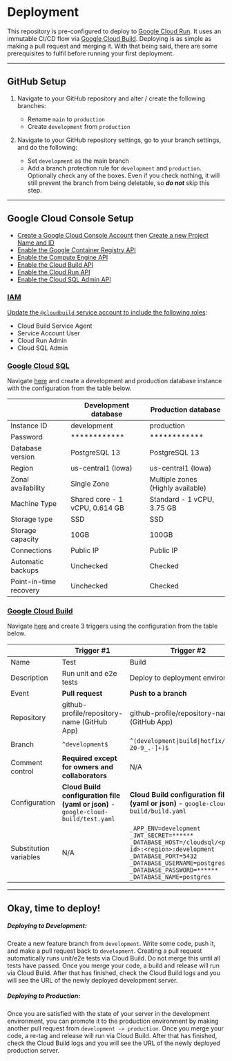 # Deployment

This repository is pre-configured to deploy to [Google Cloud Run](https://cloud.google.com/run). It uses an immutable 
CI/CD flow via [Google Cloud Build](https://cloud.google.com/cloud-build). Deploying is as simple as making
a pull request and merging it. With that being said, there are some prerequisites to fulfil before running your first
deployment.

---

## GitHub Setup

1. Navigate to your GitHub repository and alter / create the following branches:
   - Rename `main` to `production`
   - Create `development` from `production`


2. Navigate to your GitHub repository settings, go to your branch settings, and do the following:
    - Set `development` as the main branch
    - Add a branch protection rule for `development` and `production`. Optionally check any of the boxes. Even if you 
      check nothing, it will still prevent the branch from being deletable, so **_do not_** skip this step.

---

## Google Cloud Console Setup

- [Create a Google Cloud Console Account](https://console.cloud.google.com) then [Create a new Project Name and ID](https://console.cloud.google.com/projectcreate)
- [Enable the Google Container Registry API](https://console.cloud.google.com/apis/library/containerregistry.googleapis.com)
- [Enable the Compute Engine API](https://console.cloud.google.com/apis/library/compute.googleapis.com)
- [Enable the Cloud Build API](https://console.cloud.google.com/apis/library/cloudbuild.googleapis.com)
- [Enable the Cloud Run API](https://console.developers.google.com/apis/library/run.googleapis.com)
- [Enable the Cloud SQL Admin API](https://console.cloud.google.com/apis/library/sqladmin.googleapis.com)

### <ins>IAM</ins>

[Update the `@cloudbuild` service account to include the following roles](https://console.cloud.google.com/iam-admin/iam):
 - Cloud Build Service Agent
 - Service Account User
 - Cloud Run Admin
 - Cloud SQL Admin

### <ins>Google Cloud SQL</ins>

Navigate [here](https://console.cloud.google.com/sql/instances) and create a development and production database 
instance with the configuration from the table below.

|                                     | Development database            | Production database               |
| ----------------------------------- | ------------------------------- | --------------------------------- |
| Instance ID                         | development                     | production                        |
| Password                            | ************                    | ************                      |
| Database version                    | PostgreSQL 13                   | PostgreSQL 13                     |
| Region                              | us-central1 (lowa)              | us-central1 (lowa)                |
| Zonal availability                  | Single Zone                     | Multiple zones (Highly available) |
| Machine Type                        | Shared core - 1 vCPU, 0.614 GB  | Standard - 1 vCPU, 3.75 GB        |
| Storage type                        | SSD                             | SSD                               |
| Storage capacity                    | 10GB                            | 100GB                             |
| Connections                         | Public IP                       | Public IP                         |
| Automatic backups                   | Unchecked                       | Checked                           |
| Point-in-time recovery              | Unchecked                       | Checked                           |

### <ins>Google Cloud Build</ins>

Navigate [here](https://console.cloud.google.com/cloud-build/triggers) and create 3 triggers using the configuration 
from the table below.

|                          | Trigger #1                                                                         | Trigger #2                                                                                                                                                                                                                           | Trigger #3                                                                                                                                                                                                                         |
| ------------------------ | ---------------------------------------------------------------------------------- | ------------------------------------------------------------------------------------------------------------------------------------------------------------------------------------------------------------------------------------ | ---------------------------------------------------------------------------------------------------------------------------------------------------------------------------------------------------------------------------------- |
| Name                     | Test                                                                               | Build                                                                                                                                                                                                                                | Promote                                                                                                                                                                                                                            |
| Description              | Run unit and e2e tests                                                             | Deploy to deployment environment                                                                                                                                                                                                     | Deploy to production environment                                                                                                                                                                                                   |
| Event                    | **Pull request**                                                                   | **Push to a branch**                                                                                                                                                                                                                 | **Push to a branch**                                                                                                                                                                                                               |
| Repository               | github-profile/repository-name (GitHub App)                                        | github-profile/repository-name (GitHub App)                                                                                                                                                                                          | github-profile/repository-name (GitHub App)                                                                                                                                                                                        |
| Branch                   | `^development$`                                                                    | <code>^(development&#124;build&#124;hotfix\/[a-zA-Z0-9_.-]+)$</code>                                                                                                                                                                 | `^production$`                                                                                                                                                                                                                     |
| Comment control          | **Required except for owners and collaborators**                                   | N/A                                                                                                                                                                                                                                  | N/A                                                                                                                                                                                                                                |
| Configuration            | **Cloud Build configuration file (yaml or json)** - `google-cloud-build/test.yaml` | **Cloud Build configuration file (yaml or json)** - `google-cloud-build/build.yaml`                                                                                                                                                  | **Cloud Build configuration file (yaml or json)** - `google-cloud-build/promote.yaml`                                                                                                                                              |
| Substitution variables   | N/A                                                                                | `_APP_ENV=development`<br>`_JWT_SECRET=******`<br>`_DATABASE_HOST=/cloudsql/<project id>:<region>:development`<br>`_DATABASE_PORT=5432`<br>`_DATABASE_USERNAME=postgres`<br>`_DATABASE_PASSWORD=******`<br>`_DATABASE_NAME=postgres` | `_APP_ENV=production`<br>`_JWT_SECRET=******`<br>`_DATABASE_HOST=/cloudsql/<project id>:<region>:production`<br>`_DATABASE_PORT=5432`<br>`_DATABASE_USERNAME=postgres`<br>`_DATABASE_PASSWORD=******`<br>`_DATABASE_NAME=postgres` |

---

## Okay, time to deploy!

##### Deploying to Development:

Create a new feature branch from `development`. Write some code, push it, and make a pull request back to
`development`. Creating a pull request automatically runs unit/e2e tests via Cloud Build. Do not merge
this until all tests have passed. Once you merge your code, a build and release will run via Cloud Build. After that 
has finished, check the Cloud Build logs and you will see the URL of the newly deployed development server.

##### Deploying to Production:

Once you are satisfied with the state of your server in the development environment, you can promote it to the
production environment by making another pull request from `development -> production`. Once you merge your code, a
re-tag and release will run via Cloud Build. After that has finished, check the Cloud Build logs and you will see the 
URL of the newly deployed production server.
